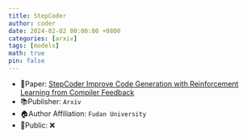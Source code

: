 ```yaml
---
title: StepCoder
author: coder
date: 2024-02-02 00:00:00 +0800
categories: [arxiv]
tags: [models]
math: true
pin: false
---
```

- 📙Paper: [StepCoder Improve Code Generation with Reinforcement Learning from Compiler Feedback](https://arxiv.org/abs/2402.01391)
- 📚Publisher: `Arxiv`
- 🏠Author Affiliation: `Fudan University`
- 🔑Public: ❌
